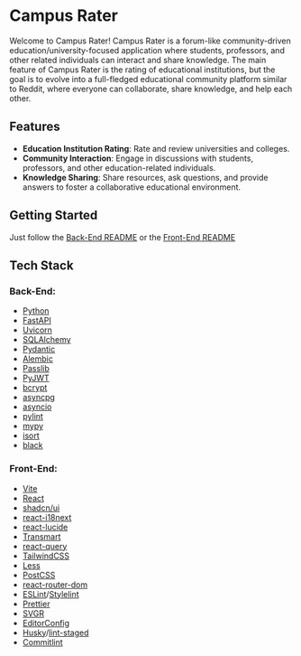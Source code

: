 # Campus Rater

Welcome to Campus Rater! Campus Rater is a forum-like community-driven education/university-focused application where students, professors, and other related individuals can interact and share knowledge. The main feature of Campus Rater is the rating of educational institutions, but the goal is to evolve into a full-fledged educational community platform similar to Reddit, where everyone can collaborate, share knowledge, and help each other.

## Features

- **Education Institution Rating**: Rate and review universities and colleges.
- **Community Interaction**: Engage in discussions with students, professors, and other education-related individuals.
- **Knowledge Sharing**: Share resources, ask questions, and provide answers to foster a collaborative educational environment.

## Getting Started
 Just follow the [Back-End README](./backend/README.md) or the [Front-End README](./frontend/README.md)

## Tech Stack
### **Back-End**:
  - [Python](https://www.python.org/)
  - [FastAPI](https://fastapi.tiangolo.com/)
  - [Uvicorn](https://www.uvicorn.org/)
  - [SQLAlchemy](https://www.sqlalchemy.org/)
  - [Pydantic](https://pydantic-docs.helpmanual.io/)
  - [Alembic](https://alembic.sqlalchemy.org/)
  - [Passlib](https://passlib.readthedocs.io/)
  - [PyJWT](https://pyjwt.readthedocs.io/)
  - [bcrypt](https://pypi.org/project/bcrypt/)
  - [asyncpg](https://magicstack.github.io/asyncpg/)
  - [asyncio](https://docs.python.org/3/library/asyncio.html)
  - [pylint](https://pylint.pycqa.org/)
  - [mypy](http://mypy-lang.org/)
  - [isort](https://pycqa.github.io/isort/)
  - [black](https://black.readthedocs.io/)
    
### **Front-End**:
  - [Vite](https://vitejs.dev/)
  - [React](https://react.dev/)
  - [shadcn/ui](https://ui.shadcn.dev/)
  - [react-i18next](https://react.i18next.com/)
  - [react-lucide](https://lucide.dev/docs/lucide-react)
  - [Transmart](https://transmart.com/)
  - [react-query](https://react-query.tanstack.com/)
  - [TailwindCSS](https://tailwindcss.com/)
  - [Less](https://lesscss.org/)
  - [PostCSS](https://postcss.org/)
  - [react-router-dom](https://reactrouter.com/en/main)
  - [ESLint](https://eslint.org/)/[Stylelint](https://stylelint.io/)
  - [Prettier](https://prettier.io/)
  - [SVGR](https://react-svgr.com/)
  - [EditorConfig](https://editorconfig.org/)
  - [Husky](https://typicode.github.io/husky/)/[lint-staged](https://github.com/okonet/lint-staged)
  - [Commitlint](https://commitlint.js.org/)
